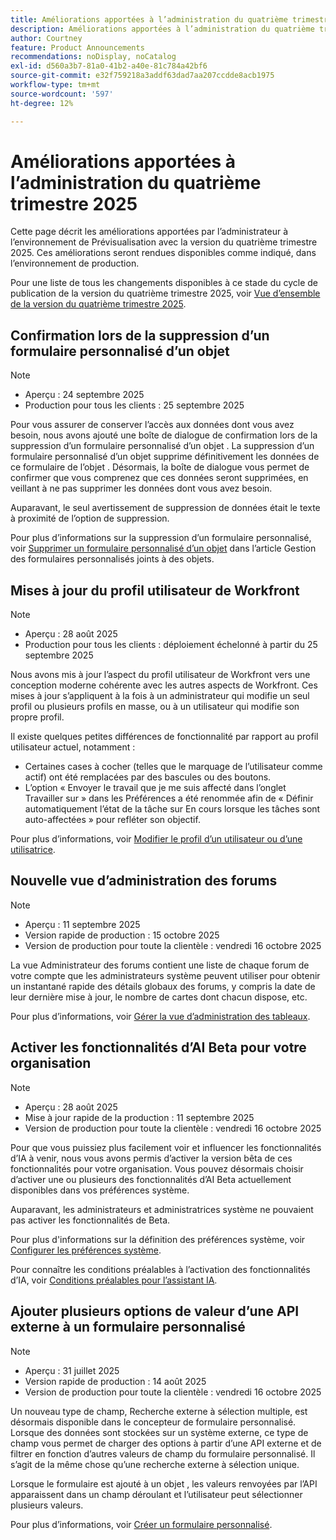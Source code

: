 ```yaml
---
title: Améliorations apportées à l’administration du quatrième trimestre 2025
description: Améliorations apportées à l’administration du quatrième trimestre 2025
author: Courtney
feature: Product Announcements
recommendations: noDisplay, noCatalog
exl-id: d560a3b7-81a0-41b2-a40e-81c784a42bf6
source-git-commit: e32f759218a3addf63dad7aa207ccdde8acb1975
workflow-type: tm+mt
source-wordcount: '597'
ht-degree: 12%

---
```


# Améliorations apportées à l’administration du quatrième trimestre 2025

Cette page décrit les améliorations apportées par l’administrateur à l’environnement de Prévisualisation avec la version du quatrième trimestre 2025. Ces améliorations seront rendues disponibles comme indiqué, dans l’environnement de production.

Pour une liste de tous les changements disponibles à ce stade du cycle de publication de la version du quatrième trimestre 2025, voir [Vue d’ensemble de la version du quatrième trimestre 2025](/help/quicksilver/product-announcements/product-releases/25-q4-release-activity/25-q4-release-overview.md).

## Confirmation lors de la suppression d’un formulaire personnalisé d’un objet

>[!NOTE]
>
>* Aperçu : 24 septembre 2025
>* Production pour tous les clients : 25 septembre 2025

Pour vous assurer de conserver l’accès aux données dont vous avez besoin, nous avons ajouté une boîte de dialogue de confirmation lors de la suppression d’un formulaire personnalisé d’un objet . La suppression d’un formulaire personnalisé d’un objet supprime définitivement les données de ce formulaire de l’objet . Désormais, la boîte de dialogue vous permet de confirmer que vous comprenez que ces données seront supprimées, en veillant à ne pas supprimer les données dont vous avez besoin.

Auparavant, le seul avertissement de suppression de données était le texte à proximité de l’option de suppression.

Pour plus d’informations sur la suppression d’un formulaire personnalisé, voir [Supprimer un formulaire personnalisé d’un objet](/help/quicksilver/workfront-basics/work-with-custom-forms/manage-custom-forms-attached-to-objects.md#remove-a-custom-form-from-an-object) dans l’article Gestion des formulaires personnalisés joints à des objets.

## Mises à jour du profil utilisateur de Workfront

>[!NOTE]
>
>* Aperçu : 28 août 2025
>* Production pour tous les clients : déploiement échelonné à partir du 25 septembre 2025

Nous avons mis à jour l’aspect du profil utilisateur de Workfront vers une conception moderne cohérente avec les autres aspects de Workfront. Ces mises à jour s’appliquent à la fois à un administrateur qui modifie un seul profil ou plusieurs profils en masse, ou à un utilisateur qui modifie son propre profil.

Il existe quelques petites différences de fonctionnalité par rapport au profil utilisateur actuel, notamment :

* Certaines cases à cocher (telles que le marquage de l’utilisateur comme actif) ont été remplacées par des bascules ou des boutons.
* L’option « Envoyer le travail que je me suis affecté dans l’onglet Travailler sur » dans les Préférences a été renommée afin de « Définir automatiquement l’état de la tâche sur En cours lorsque les tâches sont auto-affectées » pour refléter son objectif.

Pour plus d’informations, voir [Modifier le profil d’un utilisateur ou d’une utilisatrice](/help/quicksilver/administration-and-setup/add-users/create-and-manage-users/edit-a-users-profile.md).

## Nouvelle vue d’administration des forums

>[!NOTE]
>
>* Aperçu : 11 septembre 2025
>* Version rapide de production : 15 octobre 2025
>* Version de production pour toute la clientèle : vendredi 16 octobre 2025

La vue Administrateur des forums contient une liste de chaque forum de votre compte que les administrateurs système peuvent utiliser pour obtenir un instantané rapide des détails globaux des forums, y compris la date de leur dernière mise à jour, le nombre de cartes dont chacun dispose, etc.

Pour plus d’informations, voir [Gérer la vue d’administration des tableaux](/help/quicksilver/agile/get-started-with-boards/manage-boards-admin-view.md).

## Activer les fonctionnalités d’AI Beta pour votre organisation

>[!NOTE]
>
>* Aperçu : 28 août 2025
>* Mise à jour rapide de la production : 11 septembre 2025
>* Version de production pour toute la clientèle : vendredi 16 octobre 2025

Pour que vous puissiez plus facilement voir et influencer les fonctionnalités d’IA à venir, nous vous avons permis d’activer la version bêta de ces fonctionnalités pour votre organisation. Vous pouvez désormais choisir d’activer une ou plusieurs des fonctionnalités d’AI Beta actuellement disponibles dans vos préférences système.

Auparavant, les administrateurs et administratrices système ne pouvaient pas activer les fonctionnalités de Beta.

Pour plus d&#39;informations sur la définition des préférences système, voir [Configurer les préférences système](/help/quicksilver/administration-and-setup/manage-workfront/security/configure-security-preferences.md).

Pour connaître les conditions préalables à l’activation des fonctionnalités d’IA, voir [Conditions préalables pour l’assistant IA](/help/quicksilver/workfront-basics/ai-assistant/ai-assistant-overview.md#prerequisites-to-ai-assistant).



## Ajouter plusieurs options de valeur d’une API externe à un formulaire personnalisé

>[!NOTE]
>
>* Aperçu : 31 juillet 2025
>* Version rapide de production : 14 août 2025
>* Version de production pour toute la clientèle : vendredi 16 octobre 2025

Un nouveau type de champ, Recherche externe à sélection multiple, est désormais disponible dans le concepteur de formulaire personnalisé. Lorsque des données sont stockées sur un système externe, ce type de champ vous permet de charger des options à partir d’une API externe et de filtrer en fonction d’autres valeurs de champ du formulaire personnalisé. Il s’agit de la même chose qu’une recherche externe à sélection unique.

Lorsque le formulaire est ajouté à un objet , les valeurs renvoyées par l’API apparaissent dans un champ déroulant et l’utilisateur peut sélectionner plusieurs valeurs.

Pour plus d’informations, voir [Créer un formulaire personnalisé](/help/quicksilver/administration-and-setup/customize-workfront/create-manage-custom-forms/form-designer/design-a-form/design-a-form.md).

